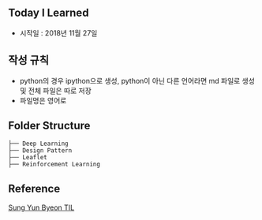 ## Today I Learned
- 시작일 : 2018년 11월 27일

## 작성 규칙
- python의 경우 ipython으로 생성, python이 아닌 다른 언어라면 md 파일로 생성 및 전체 파일은 따로 저장
- 파일명은 영어로

## Folder Structure
```
├── Deep Learning
├── Design Pattern
├── Leaflet
├── Reinforcement Learning
```

## Reference
[Sung Yun Byeon TIL](https://github.com/zzsza/TIL)
